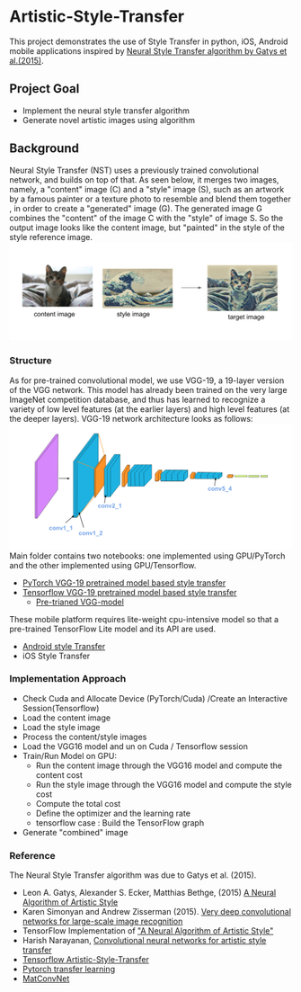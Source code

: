 # Artistic-Style-Transfer
This project demonstrates the use of Style Transfer in python, iOS, Android mobile applications inspired by [Neural Style Transfer algorithm by Gatys et al.(2015)](https://arxiv.org/abs/1508.06576).

## Project Goal 
- Implement the neural style transfer algorithm
- Generate novel artistic images using algorithm

## Background
Neural Style Transfer (NST) uses a previously trained convolutional network, and builds on top of that. As seen below, it merges two images, namely, a "content" image (C) and a "style" image (S), such as an artwork by a famous painter or a texture photo to resemble and blend them together , in order to create a "generated" image (G). The generated image G combines the "content" of the image C with the "style" of image S. So the output image looks like the content image, but "painted" in the style of the style reference image.
![example](style_tx_cat.png)

### Structure 
As for pre-trained convolutional model, we use VGG-19, a 19-layer version of the VGG network. This model has already been trained on the very large ImageNet competition database, and thus has learned to recognize a variety of low level features (at the earlier layers) and high level features (at the deeper layers).
VGG-19 network architecture looks as follows: 
![VGG-19](vgg19_convlayers.png)
Main folder contains two notebooks: one implemented using GPU/PyTorch and the other implemented using GPU/Tensorflow. 
* [PyTorch VGG-19 pretrained model based style transfer](Style_Transfer_PyTorch.ipynb)
* [Tensorflow VGG-19 pretrained model based style transfer](Art%2BGeneration%2Bwith%2BNeural%2BStyle%2BTransfer%2B-%2Bv2.ipynb)
    * [Pre-trianed VGG-model](/pretrained-model/imagenet-vgg-verydeep-19.mat)
<!-- TODO --> 
These mobile platform requires lite-weight cpu-intensive model so that a pre-trained TensorFlow Lite model and its API are used. 
* [Android style Transfer](/android/README.md)
* iOS Style Transfer

### Implementation Approach
- Check Cuda and Allocate Device (PyTorch/Cuda) /Create an Interactive Session(Tensorflow) 
- Load the content image
- Load the style image
- Process the content/style images 
- Load the VGG16 model and un on Cuda / Tensorflow session
- Train/Run Model on GPU:
  - Run the content image through the VGG16 model and compute the content cost
  - Run the style image through the VGG16 model and compute the style cost
  - Compute the total cost
  - Define the optimizer and the learning rate
  - tensorflow case : Build the TensorFlow graph
- Generate "combined" image

### Reference 
The Neural Style Transfer algorithm was due to Gatys et al. (2015). 
* Leon A. Gatys, Alexander S. Ecker, Matthias Bethge, (2015) [A Neural Algorithm of Artistic Style](https://arxiv.org/abs/1508.06576)
* Karen Simonyan and Andrew Zisserman (2015). [Very deep convolutional networks for large-scale image recognition](https://arxiv.org/pdf/1409.1556.pdf)
* TensorFlow Implementation of ["A Neural Algorithm of Artistic Style"](http://www.chioka.in/tensorflow-implementation-neural-algorithm-of-artistic-style)
* Harish Narayanan, [Convolutional neural networks for artistic style transfer](https://harishnarayanan.org/writing/artistic-style-transfer/)
* [Tensorflow Artistic-Style-Transfer](https://www.tensorflow.org/lite/models/style_transfer/overview)
* [Pytorch transfer learning](https://pytorch.org/tutorials/beginner/transfer_learning_tutorial.html)
* [MatConvNet](http://www.vlfeat.org/matconvnet/pretrained/)
